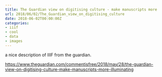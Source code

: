 ```yaml
---
title: The Guardian view on digitising culture - make manuscripts more illuminating
url: 2018/06/02/The_Guardian_view_on_digitising_culture
date: 2018-06-02T00:00:00Z
categories:
- iiif
- cool
- data
- images
---
```

a nice description of IIIF from the guardian. 

<a href=https://www.theguardian.com/commentisfree/2018/may/28/the-guardian-view-on-digitising-culture-make-manuscripts-more-illuminating>https://www.theguardian.com/commentisfree/2018/may/28/the-guardian-view-on-digitising-culture-make-manuscripts-more-illuminating</a>
